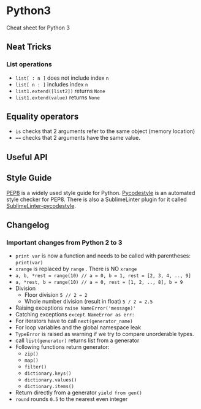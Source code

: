 # Python3
Cheat sheet for Python 3

## Neat Tricks
### List operations 
* `list[ : n ]` does not include index `n`
* `list[ n : ]` includes index `n`
* `list1.extend([list2])` returns `None`
* `list1.extend(value)` returns `None`

## Equality operators
* `is` checks that 2 arguments refer to the same object (memory location)
* `==` checks that 2 arguments have the same value.

## Useful API

## Style Guide
[PEP8](https://www.python.org/dev/peps/pep-0008/) is a widely used style guide for Python. [Pycodestyle](https://pypi.python.org/pypi/pycodestyle/) is an automated style checker for PEP8. There is also a SublimeLinter plugin for it called [SublimeLinter-pycodestyle](https://github.com/SublimeLinter/SublimeLinter-pycodestyle).


## Changelog

### Important changes from Python 2 to 3
* `print var` is now a function and needs to be called with parentheses: `print(var)` 
* `xrange` is replaced by `range` . There is NO `xrange`
* `a, b, *rest = range(10) // a = 0, b = 1, rest = [2, 3, 4, .., 9]`
* `a, *rest, b = range(10) // a = 0, rest = [1, 2, .., 8], b = 9`
* Division
  * Floor division `5 // 2 = 2`
  * Whole number division (result in float) `5 / 2 = 2.5`
* Raising exceptions `raise NameError('message)'`
* Catching exceptions `except NameError as err:`
* For iterators have to call `next(generator_name)`
* For loop variables and the global namespace leak
* `TypeError` is raised as warning if we try to compare unorderable types.
* call `list(generator)` returns list from a generator
* Following functions return generator:
  * `zip()`
  * `map()`
  * `filter()`
  * `dictionary.keys()`
  * `dictionary.values()`
  * `dictionary.items()`
* Return directly from a generator `yield from gen()`
* `round` rounds `0.5` to the nearest even integer